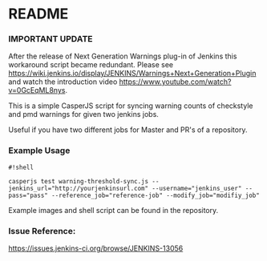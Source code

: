 # README #

### IMPORTANT UPDATE ###

After the release of Next Generation Warnings plug-in of Jenkins this workaround script became redundant. Please see https://wiki.jenkins.io/display/JENKINS/Warnings+Next+Generation+Plugin and watch the introduction video https://www.youtube.com/watch?v=0GcEqML8nys.

This is a simple CasperJS script for syncing warning counts of checkstyle and pmd warnings for given two jenkins jobs.

Useful if you have two different jobs for Master and PR's of a repository.

### Example Usage ###


```
#!shell

casperjs test warning-threshold-sync.js --jenkins_url="http://yourjenkinsurl.com" --username="jenkins_user" --pass="pass" --reference_job="reference-job" --modify_job="modifiy_job"
```

Example images and shell script can be found in the repository.

### Issue Reference: ###

https://issues.jenkins-ci.org/browse/JENKINS-13056
